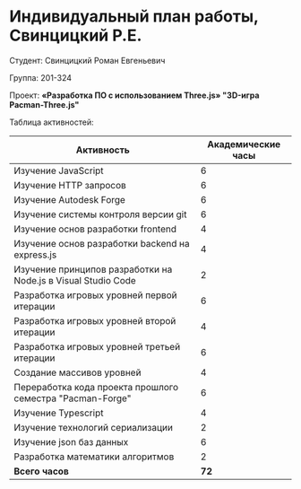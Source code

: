 # Индивидуальный план работы, Свинцицкий Р.Е.

Студент: Свинцицкий Роман Евгеньевич

Группа: 201-324

Проект: **«Разработка ПО с использованием Three.js» "3D-игра Pacman-Three.js"**

Таблица активностей:

| Активность | Академические часы |
|-----------------------------------------------------------------------------------------|----|
| Изучение JavaScript | 6 |
| Изучение HTTP запросов | 6 |
| Изучение Autodesk Forge | 6 |
| Изучение системы контроля версии git | 6 |
| Изучение основ разработки frontend | 4 |
| Изучение основ разработки backend на express.js | 4 |
| Изучение принципов разработки на Node.js в Visual Studio Code | 2 |
| Разработка игровых уровней первой итерации | 6 |
| Разработка игровых уровней второй итерации | 4 |
| Разработка игровых уровней третьей итерации | 6 |
| Создание массивов уровней | 4 |
| Переработка кода проекта прошлого семестра "Pacman-Forge" | 6 |
| Изучение Typescript | 4 |
| Изучение технологий сериализации | 2 |
| Изучение json баз данных	| 6 |
| Разработка математики алгоритмов | 2 |
| **Всего часов** | **72** |